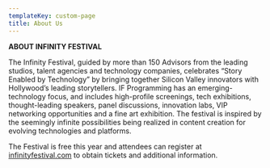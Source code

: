 ```yaml
---
templateKey: custom-page
title: About Us
---
```

**ABOUT INFINITY FESTIVAL**

The Infinity Festival, guided by more than 150 Advisors from the leading studios, talent agencies and technology companies, celebrates “Story Enabled by Technology” by bringing together Silicon Valley innovators with Hollywood’s leading storytellers. IF Programming has an emerging-technology focus, and includes high-profile screenings, tech exhibitions, thought-leading speakers, panel discussions, innovation labs, VIP networking opportunities and a fine art exhibition. The festival is inspired by the seemingly infinite possibilities being realized in content creation for evolving technologies and platforms.

The Festival is free this year and attendees can register at [infinityfestival.com](http://infinityfestival.com/) to obtain tickets and additional information.